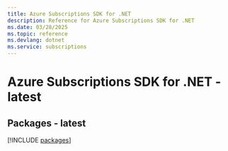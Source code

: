 ```yaml
---
title: Azure Subscriptions SDK for .NET
description: Reference for Azure Subscriptions SDK for .NET
ms.date: 03/28/2025
ms.topic: reference
ms.devlang: dotnet
ms.service: subscriptions
---
```

# Azure Subscriptions SDK for .NET - latest
## Packages - latest
[!INCLUDE [packages](subscriptions-index.md)]